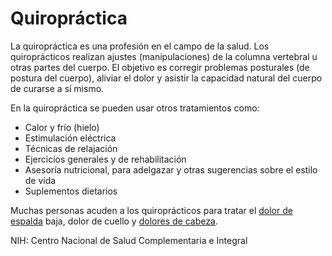 Quiropráctica
=============


La quiropráctica es una profesión en el campo de la salud. Los quiroprácticos realizan ajustes (manipulaciones) de la columna vertebral u otras partes del cuerpo. El objetivo es corregir problemas posturales (de postura del cuerpo), aliviar el dolor y asistir la capacidad natural del cuerpo de curarse a sí mismo. 


En la quiropráctica se pueden usar otros tratamientos como:

* Calor y frío (hielo)
* Estimulación eléctrica
* Técnicas de relajación
* Ejercicios generales y de rehabilitación
* Asesoría nutricional, para adelgazar y otras sugerencias sobre el estilo de vida
* Suplementos dietarios


Muchas personas acuden a los quiroprácticos para tratar el [dolor de espalda](https://medlineplus.gov/spanish/backpain.html) baja, dolor de cuello y [dolores de cabeza](https://medlineplus.gov/spanish/headache.html). 


NIH: Centro Nacional de Salud Complementaria e Integral 

